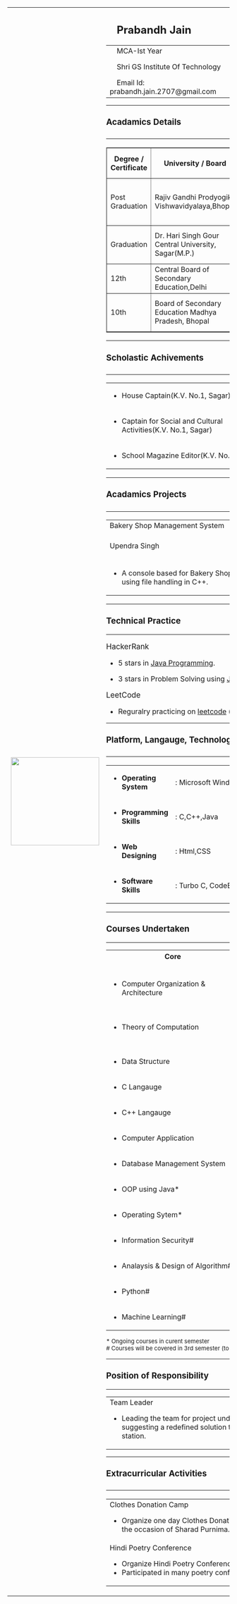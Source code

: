 <html>
<head>

</head>
<body>
<table>
<tr>
	<td><img width = 200 height = 200 src = "C:\Users\Prabandh Jain\Desktop\P.png"></td>
	<td><h2>&emsp;Prabandh Jain</em></h2>
		<table>
			<tr><td>&emsp;MCA-Ist Year</td>
			<td>&emsp;&emsp;&emsp;&emsp;&emsp;&emsp;&emsp;&emsp;&emsp;&emsp;&emsp;Gender: Male</td></tr>
			<tr>
			<td>&emsp;Shri GS Institute Of Technology</td>
			<td>&emsp;&emsp;&emsp;&emsp;&emsp;&emsp;&emsp;&emsp;&emsp;&emsp;&emsp;DOB : July, 27; 2000</td>
			</tr>
			<tr>
			<td>&emsp;Email Id: prabandh.jain.2707@gmail.com</td>
			<td>&emsp;&emsp;&emsp;&emsp;&emsp;&emsp;&emsp;&emsp;&emsp;&emsp;&emsp;Mobile : +91 7869341955</td>
			</tr>

		
	    
	 
</td>
</tr>
</table>
<!--table ends here-->
<hr>

<h3>Acadamics Details<h3>
<hr>
<table border = 1>
<tr>
<th>Degree / Certificate</th>
<th>University / Board</th>
<th>Institute / School</th>
<th>Year of Passing &emsp;</th>
<th>&emsp;CGPA/<br>Per%</th>
</tr>
<tr>
<td>Post Graduation</td>
<td>Rajiv Gandhi Prodyogiki Vishwavidyalaya,Bhopal</td>
<td>Shri Govindram Seksaria Institute of Technology and Science, Indore(M.P.)</td>
<td>2023</td>
<td>running</td>
</tr>
<tr>
<td>Graduation</td>
<td>Dr. Hari Singh Gour Central University, Sagar(M.P.)</td>
<td>Dr. Hari Singh Gour Central University,Sagar (M.P.)</td>
<td>2021</td>
<td>81%</td>
</tr>
<tr>
<td>12th</td>
<td>Central Board of Secondary Education,Delhi</td>
<td>Kendriya Vidyalaya No.1,Sagar(M.P.)</td>
<td>2018</td>
<td>78.2%</td>
</tr>
<tr>
<td>10th</td>
<td>Board of Secondary Education Madhya Pradesh, Bhopal</td>
<td>Holy Faith Convent High School, Garhakota(M.P.)</td>
<td>2016</td>
<td>88.83%</td>
</tr>
</table>
<hr>

<h3>Scholastic Achivements<h3><hr>
<table>
<tr>
	<td>
		<ul><li>House Captain(K.V. No.1, Sagar)</li></ul>
	</td>
	<td>&emsp;&emsp;&emsp;&emsp;&emsp;&emsp;&emsp;&emsp;&emsp;</td>
	<td>2017-18</td>
</tr>
<tr>
<td>
<ul><li>Captain for Social and Cultural Activities(K.V. No.1, Sagar) </li></ul>
</td>
<td></td>
<td>2017-18</td>
</tr>
<tr>
<td><ul><li>School Magazine Editor(K.V. No.1, Sagar) </li></ul></td>
<td></td>
<td>2017</td>
</tr>
</table>
<hr>
<h3>Acadamics Projects<h3>
<hr>
<table>
<tr>
<td>Bakery Shop Management System</td>
<td>&emsp;&emsp;</td>
<td>Dec. 2021</td>
</tr>
<tr>
<td>Upendra Singh</td>
<td>&emsp;&emsp;</td>
<td>Computer Science<br>SGSITS,Indore</td>
</tr>
<tr><td><ul><li>A console based for Bakery Shop Manaegment using file handling in C++.</li></ul></td></tr>
</table>
<hr>
<h3>Technical Practice</h3>
<hr>
<p style = "font-size:17px ">HackerRank</p>
<ul><li>5 stars in <a href = "https://www.hackerrank.com/dashboard">Java Programming</a>.</li></ul>
<ul><li>3 stars in Problem Solving using <a href = "https://www.hackerrank.com/dashboard">Java and C++</a>.</li></ul>
<p style = "font-size:17px">LeetCode</p>
<ul><li>Reguralry practicing on <a href = "https://leetcode.com/" >leetcode</a> (a online coding platform).</li></ul>

<hr>
<h3>Platform, Langauge, Technologies & Tools Worked<h3>
<hr>
<table>
<tr>
<td><ul><li><strong> Operating<br> System </li></ul></td>
<td>: Microsoft Windows and Android</td>
</tr>

<tr>
<td><ul><li><strong>Programming<br>Skills </li></ul></td>
<td>: C,C++,Java</td>
</tr>

<tr>
<td><ul><li> <strong> Web<br>Designing</li></ul></td>
<td>: Html,CSS</td>
</tr>

<tr>
<td><ul><li><strong>Software <br>Skills </li></ul></td>
<td>: Turbo C, CodeBlocks, Visual Studio</td>
</tr>
</table>

<hr>
<h3>Courses Undertaken</h3>
<hr>
<table>
<tr>
<th>Core</th>
<td>&emsp;&emsp;</td>
<th>Breadth</th>
</tr>
<tr>
<td><br><ul><li>Computer Organization & Architecture</li></ul></td>
<td>&emsp;&emsp;</td>
<td><br><ul><li>Communication Skills</li></ul></td>
</tr>

<tr>
<td><ul><li>Theory of Computation</li></ul></td>
<td>&emsp;&emsp;</td>
<td><ul><li>Fundamental of Organizational <br>Behavior & Management*</li></ul></td>
</tr>

<tr>
<td><ul><li>Data Structure</li></ul></td>

</tr>

<tr>
<td><ul><li>C Langauge</li></ul></td>
</tr>

<tr>
<td><ul><li>C++ Langauge</li></ul></td>
</tr>

<tr>
<td><ul><li>Computer Application</li></ul></td>
</tr>

<tr>
<td><ul><li>Database Management System</li></ul></td>
</tr>

<tr>
<td><ul><li>OOP using Java*</li></ul></td>
</tr>
<tr>
<td><ul><li>Operating Sytem*</li></ul></td>
</tr>
<tr>
<td><ul><li>Information Security#</li></ul></td>
</tr>
<tr>
<td><ul><li>Analaysis & Design of Algorithm# </li></ul></td>
</tr>

<tr>
<td><ul><li>Python# </li></ul></td>
</tr>

<tr>
<td><ul><li>Machine Learning# </li></ul></td>
</tr>
</table>

<p style = "font-size:13px">* Ongoing courses in curent semester<br># Courses will be covered in 3rd semester (to be completed by Nov. '22)</p>
<hr>
<h3>Position of Responsibility</h3>
<hr>
<table>
<tr>
<td>
Team Leader
<ul><li>Leading the team for project under Smart India Hackthon for suggesting a redefined solution to cities locate EV charging station.</li></ul>
</td>
<td>March 2022</td>
</tr>
</table>
<hr>
<h3>Extracurricular Activities<h3>
<hr>
<table>
<tr>
<td>
Clothes Donation Camp
<ul><li>Organize one day Clothes Donation Camp for needy on the occasion of Sharad Purnima.</li></ul>
</td>
<td>19, October; 2021 </td>
</tr>
<tr>
<td>
Hindi Poetry Conference
<ul><li>Organize Hindi Poetry Conference.</li>
<li>Participated in many poetry conference.</li></ul>
</td>
<td>12, September 2021 </td>
</tr>
</table>








</body>
</html>

